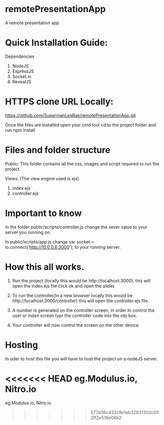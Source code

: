# remotePresentationApp
A remote presentation app

# Quick Installation Guide:
Dependencies

1. NodeJS
2. ExpressJS
3. Socket.io
4. RevealJS

# HTTPS clone URL Locally:
https://github.com/SupermanLesRae/remotePresentationApp.git

Once the files are installed open your cmd tool cd to the project folder and run npm install

# Files and folder structure

Public:
This folder contains all the css, images and script required to run the project.

Views: (The view engine used is ejs)
1. index.ejs
2. controller.ejs

# Important to know
In the folder public/scripts/controller.js change the sever value to your server you running on.

In public/scripts/app.js change var socket = io.connect('http://10.0.0.6:3000'); to your running server. 

# How this all works.
1. Run the project (locally this would be http://localhost:3000), this will open the index.ejs file click ok and open the slides

2. To run the controller(In a new browser locally this would be http://localhost:3000/controller) this will open the controller.ejs file.

3. A number is generated on the controller screen, in order to control the user or index screen typr the controller code into the otp box.

4. Your controller will now control the screen on the other device.

# Hosting

In oder to host this file you will have to host the project on a nodeJS server.

<<<<<<< HEAD
eg.Modulus.io, Nitro.io 
=======
eg.Modulus.io, Nitro.io 
>>>>>>> 577d36c432c9e1eb32831302c052ff2e516e06b2
